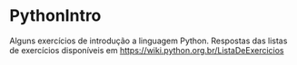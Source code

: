 # PythonIntro
Alguns exercícios de introdução a linguagem Python.
Respostas das listas de exercícios disponíveis em https://wiki.python.org.br/ListaDeExercicios
